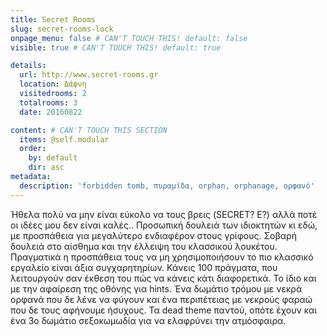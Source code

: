 ```yaml
---
title: Secret Rooms
slug: secret-rooms-lock
onpage_menu: false # CAN'T TOUCH THIS! default: false
visible: true # CAN'T TOUCH THIS! default: true

details:
  url: http://www.secret-rooms.gr
  location: Δάφνη
  visitedrooms: 2
  totalrooms: 3
  date: 20160822

content: # CAN'T TOUCH THIS SECTION
  items: @self.modular
  order:
    by: default
    dir: asc
metadata:
  description: 'forbidden tomb, πυραμίδα, orphan, orphanage, ορφανό'
---
```


Ήθελα πολύ να μην είναι εύκολο να τους βρεις (SECRET? E?) αλλά ποτέ οι ιδέες μου δεν είναι καλές..
Προσωπική δουλειά των ιδιοκτητών κι εδώ, με προσπάθεια για μεγαλύτερο ενδιαφέρον στους γρίφους. Σοβαρή δουλειά στο αίσθημα και την έλλειψη του κλασσικού λουκέτου.
Πραγματικά η προσπάθεια τους να μη χρησιμοποιήσουν το πιο κλασσικό εργαλείο είναι άξια συγχαρητηρίων. Κάνεις 100 πράγματα, που λειτουργούν σαν έκθεση του πώς να κάνεις κάτι διαφορετικά. Το ίδιο και με την αφαίρεση της οθόνης για hints.
Ένα δωμάτιο τρόμου με νεκρά ορφανά που δε λένε να φύγουν και ένα περιπέτειας με νεκρούς φαραώ που δε τους αφήνουμε ήσυχους. Τα dead theme παντού, οπότε έχουν και ένα 3ο δωμάτιο σεξοκωμωδία για να ελαφρύνει την ατμόσφαιρα.
